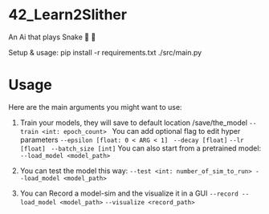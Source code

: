 # 42_Learn2Slither
An Ai that plays Snake 🐍 🍎

Setup & usage:
    pip install -r requirements.txt
    ./src/main.py <ARGS>

# Usage
Here are the main arguments you might want to use:

1. Train your models, they will save to default location /save/the_model
    `--train <int: epoch_count> `
    You can add optional flag to edit hyper parameters
        `--epsilon [float: 0 < ARG < 1] `
        `--decay [float]` 
        `--lr [float] `
        `--batch_size [int]`
   You can also start from a pretrained model:
       `--load_model <model_path>`
   
3. You can test the model this way:
    `--test <int: number_of_sim_to_run> --load_model <model_path>`
    
3. You can Record a model-sim and the visualize it in a GUI
        `--record --load_model <model_path>`
        `--visualize <record_path>`
    
